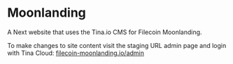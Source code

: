 # Moonlanding

A Next website that uses the Tina.io CMS for Filecoin Moonlanding.

To make changes to site content visit the staging URL admin page and login with Tina Cloud: [filecoin-moonlanding.io/admin](https://www.filecoin-moonlanding.io/admin/)
